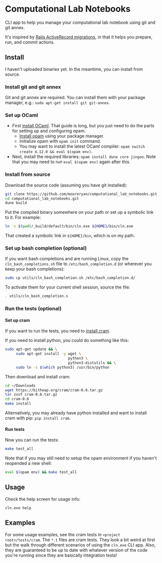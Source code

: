 # Computational Lab Notebooks

CLI app to help you manage your computational lab notebook using git and git annex.

It's inspired by [Rails ActiveRecord migrations](https://guides.rubyonrails.org/active_record_migrations.html#running-migrations), in that it helps you prepare, run, and commit actions.

## Install

I haven't uploaded binaries yet.  In the meantime, you can install from source.

### Install git and git annex

Git and git annex are required.  You can install them with your
package manager, e.g.: `sudo apt-get install git git-annex`.

### Set up OCaml

* First [install OCaml](https://dev.realworldocaml.org/install.html).
  That guide is long, but you just need to do the parts for setting up
  and configuring opam.
  * [Install opam](http://opam.ocaml.org/doc/Install.html#Using-your-distribution-39-s-package-system) using your package manager.
  * Initialize opam with `opam init` command.
  * You may want to install the latest OCaml compiler: `opam switch create 4.12.0 && eval $(opam env)`.
* Next, install the required libraries: `opam install dune core jingoo`.  Note that you may need to run `eval $(opam env)` again after this.

### Install from source

Download the source code (assuming you have git installed):

```sh
git clone https://github.com/mooreryan/computational_lab_notebooks.git
cd computational_lab_notebooks.git
dune build
```

Put the compiled binary somewhere on your path or set up a symbolic link to it.  For example:

```sh
ln -s $(pwd)/_build/default/bin/cln.exe ${HOME}/bin/cln.exe
```

That created a symbolic link in `${HOME}/bin`, which is on my path.

### Set up bash completion (optional)

If you want bash completions and are running Linux, copy the
`cln_bash_completions.sh` file to `/etc/bash_completion.d` (or
wherever you keep your bash completions):

```sh
sudo cp utils/cln_bash_completion.sh /etc/bash_completion.d/
```

To activate them for your current shell session, source the file:

```sh
. utils/cln_bash_completion.s
```

### Run the tests (optional)

#### Set up cram

If you want to run the tests, you need to [install cram](https://bitheap.org/cram/).

If you need to install python, you could do something like this:

```sh
sudo apt-get update && \
     sudo apt-get install -y wget \
                             python3 \
                             python3-distutils && \
     sudo ln -s $(which python3) /usr/bin/python
```

Then download and install cram:

```sh
cd ~/Downloads
wget https://bitheap.org/cram/cram-0.6.tar.gz
tar zxvf cram-0.6.tar.gz
cd cram-0.6
make install
```

Alternatively, you may already have python installed and want to install cram with pip: `pip install cram`.

#### Run tests

Now you can run the tests:

```sh
make test_all
```

Note that if you may still need to setup the opam environment if you haven't reopended a new shell:

```sh
eval $(opam env) && make test_all
```

## Usage

Check the help screen for usage info:

```
cln.exe help
```

## Examples

For some usage examples, see the cram tests in `<project root>/tests/cram`.  The `*.t` files are cram tests.  They look a bit weird at first but the walk through different scenarios of using the `cln.exe` CLI app.  Also, they are guaranteed to be up to date with whatever version of the code you're running since they are basically integration tests!
